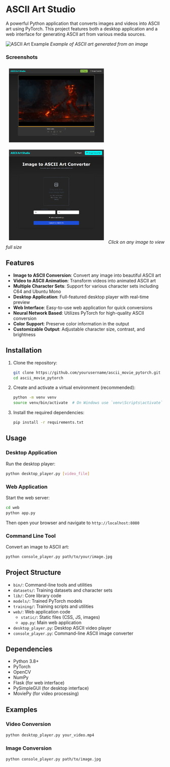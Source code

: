 # ASCII Art Studio

A powerful Python application that converts images and videos into ASCII art using PyTorch. This project features both a desktop application and a web interface for generating ASCII art from various media sources.

![ASCII Art Example](web/static/images/ascii_art_example.png)
*Example of ASCII art generated from an image*

### Screenshots

[<img src="web/static/img/examples/web_player.png" width="300" style="margin: 10px;"/>](web/static/img/examples/web_player.png)
[<img src="web/static/img/examples/web_converter.png" width="300" style="margin: 10px;"/>](web/static/img/examples/web_converter.png)
*Click on any image to view full size*

## Features

- **Image to ASCII Conversion**: Convert any image into beautiful ASCII art
- **Video to ASCII Animation**: Transform videos into animated ASCII art
- **Multiple Character Sets**: Support for various character sets including C64 and Ubuntu Mono
- **Desktop Application**: Full-featured desktop player with real-time preview
- **Web Interface**: Easy-to-use web application for quick conversions
- **Neural Network Based**: Utilizes PyTorch for high-quality ASCII conversion
- **Color Support**: Preserve color information in the output
- **Customizable Output**: Adjustable character size, contrast, and brightness

## Installation

1. Clone the repository:
   ```bash
   git clone https://github.com/yourusername/ascii_movie_pytorch.git
   cd ascii_movie_pytorch
   ```

2. Create and activate a virtual environment (recommended):
   ```bash
   python -m venv venv
   source venv/bin/activate  # On Windows use `venv\Scripts\activate`
   ```

3. Install the required dependencies:
   ```bash
   pip install -r requirements.txt
   ```

## Usage

### Desktop Application

Run the desktop player:
```bash
python desktop_player.py [video_file]
```

### Web Application

Start the web server:
```bash
cd web
python app.py
```

Then open your browser and navigate to `http://localhost:8080`

### Command Line Tool

Convert an image to ASCII art:
```bash
python console_player.py path/to/your/image.jpg
```

## Project Structure

- `bin/`: Command-line tools and utilities
- `datasets/`: Training datasets and character sets
- `lib/`: Core library code
- `models/`: Trained PyTorch models
- `training/`: Training scripts and utilities
- `web/`: Web application code
  - `static/`: Static files (CSS, JS, images)
  - `app.py`: Main web application
- `desktop_player.py`: Desktop ASCII video player
- `console_player.py`: Command-line ASCII image converter

## Dependencies

- Python 3.8+
- PyTorch
- OpenCV
- NumPy
- Flask (for web interface)
- PySimpleGUI (for desktop interface)
- MoviePy (for video processing)

## Examples

### Video Conversion
```bash
python desktop_player.py your_video.mp4
```

### Image Conversion
```bash
python console_player.py path/to/image.jpg
```

